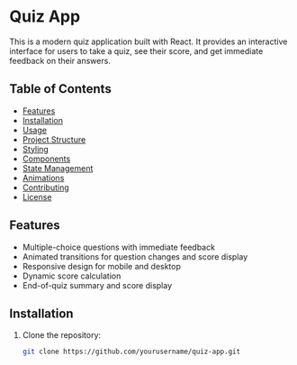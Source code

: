 # Quiz App

This is a modern quiz application built with React. It provides an interactive interface for users to take a quiz, see their score, and get immediate feedback on their answers.

## Table of Contents

- [Features](#features)
- [Installation](#installation)
- [Usage](#usage)
- [Project Structure](#project-structure)
- [Styling](#styling)
- [Components](#components)
- [State Management](#state-management)
- [Animations](#animations)
- [Contributing](#contributing)
- [License](#license)

## Features

- Multiple-choice questions with immediate feedback
- Animated transitions for question changes and score display
- Responsive design for mobile and desktop
- Dynamic score calculation
- End-of-quiz summary and score display

## Installation

1. Clone the repository:

   ```bash
   git clone https://github.com/yourusername/quiz-app.git
